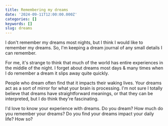 ```yaml
---
title: Remembering my dreams
date: '2024-09-11T12:00:00.000Z'
categories: []
keywords: []
slug: dreams
---
```


I don't remember my dreams most nights, but I think I would like to remember my dreams. So, I'm keeping a dream journal of any small details I can remember.

For me, it's strange to think that much of the world has entire experiences in the middle of the night. I forget about dreams most days & many times when I do remember a dream it slips away quite quickly.

People who dream often find that it impacts their waking lives. Your dreams act as a sort of mirror for what your brain is processing. I'm not sure I totally believe that dreams have straightforward meanings, or that they can be interpreted, but I do think they're fascinating.

I'd love to know your experience with dreams. Do you dream? How much do you remember your dreams? Do you find your dreams impact your daily life? How so?
